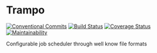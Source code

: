 # Trampo
[![Conventional Commits](https://img.shields.io/badge/Conventional%20Commits-1.0.0-yellow.svg)](https://conventionalcommits.org)
[![Build Status](https://travis-ci.org/MutterPedro/trampo.svg?branch=master)](https://travis-ci.org/MutterPedro/trampo)
[![Coverage Status](https://coveralls.io/repos/github/MutterPedro/trampo/badge.svg?branch=master)](https://coveralls.io/github/MutterPedro/trampo?branch=master)
[![Maintainability](https://api.codeclimate.com/v1/badges/7e7db5faf7981792b581/maintainability)](https://codeclimate.com/github/MutterPedro/trampo/maintainability)

Configurable job scheduler through well know file formats
